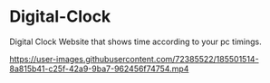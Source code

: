 # Digital-Clock
Digital Clock Website that shows time according to your pc timings.

https://user-images.githubusercontent.com/72385522/185501514-8a815b41-c25f-42a9-9ba7-962456f74754.mp4

